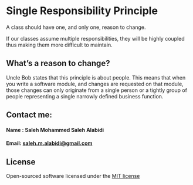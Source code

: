 # Single Responsibility Principle

A class should have one, and only one, reason to change.

If our classes assume multiple responsibilities, they will be highly coupled thus making them more difficult to maintain.


## What’s a reason to change?
Uncle Bob states that this principle is about people. This means that when you write a software module, and changes are requested on that module, those changes can only originate from a single person or a tightly group of people representing a single narrowly defined business function.


## Contact me:
#### Name : Saleh Mohammed Saleh Alabidi
#### Email: saleh.m.alabidi@gmail.com

## License
Open-sourced software licensed under the [MIT license](https://choosealicense.com/licenses/mit/)